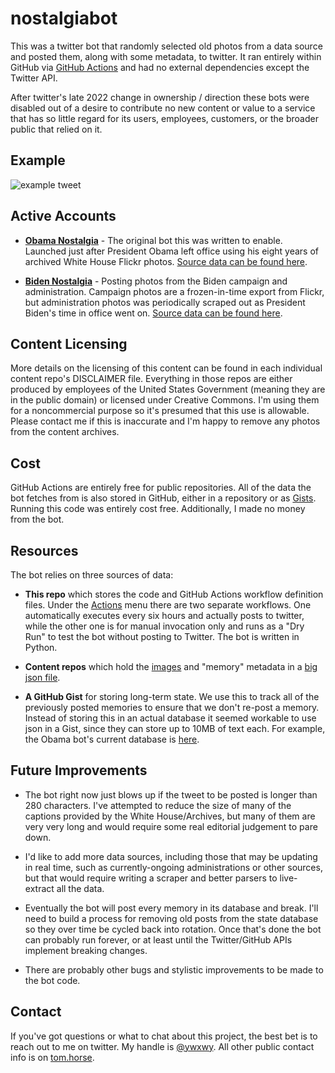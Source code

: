 # nostalgiabot

This was a twitter bot that randomly selected old photos from a data source and posted them, along with some metadata, to twitter. It ran entirely within GitHub via [GitHub Actions](https://github.com/features/actions) and had no external dependencies except the Twitter API.

After twitter's late 2022 change in ownership / direction these bots were disabled out of a desire to contribute no new content or value to a service that has so little regard for its users, employees, customers, or the broader public that relied on it.

## Example

![example tweet](https://raw.githubusercontent.com/tomcook/nostalgiabot/main/example.png)

## Active Accounts

- **[Obama Nostalgia](https://twitter.com/ObamaNostalgia)** - The original bot this was written to enable. Launched just after President Obama left office using his eight years of archived White House Flickr photos. [Source data can be found here](https://github.com/tomcook/nostalgiabot-obama).

- **[Biden Nostalgia](https://twitter.com/BidenNostalgia)** - Posting photos from the Biden campaign and administration. Campaign photos are a frozen-in-time export from Flickr, but administration photos was periodically scraped out as President Biden's time in office went on. [Source data can be found here](https://github.com/tomcook/nostalgiabot-biden).

## Content Licensing

More details on the licensing of this content can be found in each individual content repo's DISCLAIMER file. Everything in those repos are either produced by employees of the United States Government (meaning they are in the public domain) or licensed under Creative Commons. I'm using them for a noncommercial purpose so it's presumed that this use is allowable. Please contact me if this is inaccurate and I'm happy to remove any photos from the content archives.

## Cost

GitHub Actions are entirely free for public repositories. All of the data the bot fetches from is also stored in GitHub, either in a repository or as [Gists](https://gist.github.com/). Running this code was entirely cost free. Additionally, I made no money from the bot.

## Resources

The bot relies on three sources of data:

- **This repo** which stores the code and GitHub Actions workflow definition files. Under the [Actions](https://github.com/tomcook/nostalgiabot/actions) menu there are two separate workflows. One automatically executes every six hours and actually posts to twitter, while the other one is for manual invocation only and runs as a "Dry Run" to test the bot without posting to Twitter. The bot is written in Python.

- **Content repos** which hold the [images](https://github.com/tomcook/nostalgiabot-obama/tree/main/photos) and "memory" metadata in a [big json file](https://github.com/tomcook/nostalgiabot-obama/blob/main/memories.json).

- **A GitHub Gist** for storing long-term state. We use this to track all of the previously posted memories to ensure that we don't re-post a memory. Instead of storing this in an actual database it seemed workable to use json in a Gist, since they can store up to 10MB of text each. For example, the Obama bot's current database is [here](https://gist.github.com/tomcook/d34ccb38adf1b9ec9366b892b3e40ae6).

## Future Improvements

- The bot right now just blows up if the tweet to be posted is longer than 280 characters. I've attempted to reduce the size of many of the captions provided by the White House/Archives, but many of them are very very long and would require some real editorial judgement to pare down.

- I'd like to add more data sources, including those that may be updating in real time, such as currently-ongoing administrations or other sources, but that would require writing a scraper and better parsers to live-extract all the data.

- Eventually the bot will post every memory in its database and break. I'll need to build a process for removing old posts from the state database so they over time be cycled back into rotation. Once that's done the bot can probably run forever, or at least until the Twitter/GitHub APIs implement breaking changes. 

- There are probably other bugs and stylistic improvements to be made to the bot code.

## Contact

If you've got questions or what to chat about this project, the best bet is to reach out to me on twitter. My handle is [@ywxwy](https://twitter.com/ywxwy). All other public contact info is on [tom.horse](https://tom.horse).
